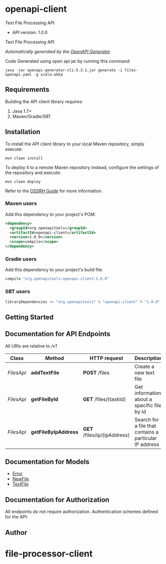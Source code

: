 # openapi-client

Text File Processing API
- API version: 1.0.0

Text File Processing API


*Automatically generated by the [OpenAPI Generator](https://openapi-generator.tech)*

Code Generated using open api jar by running this command:
```
java -jar openapi-generator-cli-5.3.1.jar generate -i files-openapi.yaml -g scala-akka
```

## Requirements

Building the API client library requires:
1. Java 1.7+
2. Maven/Gradle/SBT

## Installation

To install the API client library to your local Maven repository, simply execute:

```shell
mvn clean install
```

To deploy it to a remote Maven repository instead, configure the settings of the repository and execute:

```shell
mvn clean deploy
```

Refer to the [OSSRH Guide](http://central.sonatype.org/pages/ossrh-guide.html) for more information.

### Maven users

Add this dependency to your project's POM:

```xml
<dependency>
  <groupId>org.openapitools</groupId>
  <artifactId>openapi-client</artifactId>
  <version>1.0.0</version>
  <scope>compile</scope>
</dependency>
```

### Gradle users

Add this dependency to your project's build file:

```groovy
compile "org.openapitools:openapi-client:1.0.0"
```

### SBT users

```scala
libraryDependencies += "org.openapitools" % "openapi-client" % "1.0.0"
```

## Getting Started

## Documentation for API Endpoints

All URIs are relative to */v1*

Class | Method | HTTP request | Description
------------ | ------------- | ------------- | -------------
*FilesApi* | **addTextFile** | **POST** /files | Create a new text file
*FilesApi* | **getFileById** | **GET** /files/{taskId} | Get information about a specific file by id
*FilesApi* | **getFileByIpAddress** | **GET** /files/ip/{ipAddress} | Search for a file that contains a particular IP address


## Documentation for Models

 - [Error](Error.md)
 - [NewFile](NewFile.md)
 - [TextFile](TextFile.md)


## Documentation for Authorization

All endpoints do not require authorization.
Authentication schemes defined for the API:

## Author



# file-processor-client
